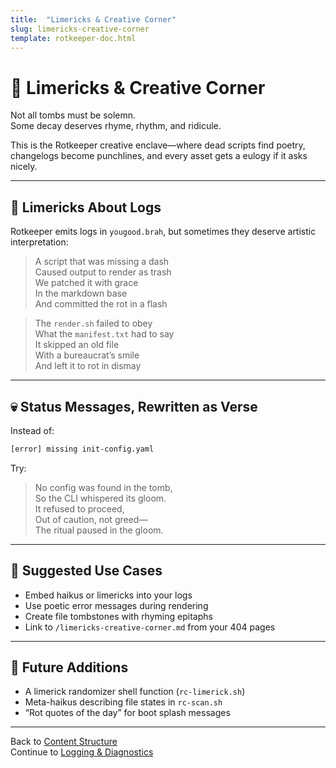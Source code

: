 ```yaml
---
title:  "Limericks & Creative Corner"
slug: limericks-creative-corner
template: rotkeeper-doc.html
---
```


# 🗿 Limericks & Creative Corner

Not all tombs must be solemn.  
Some decay deserves rhyme, rhythm, and ridicule.

This is the Rotkeeper creative enclave—where dead scripts find poetry, changelogs become punchlines, and every asset gets a eulogy if it asks nicely.

---

## 📜 Limericks About Logs

Rotkeeper emits logs in `yougood.brah`, but sometimes they deserve artistic interpretation:

> A script that was missing a dash  
> Caused output to render as trash  
> We patched it with grace  
> In the markdown base  
> And committed the rot in a flash

> The `render.sh` failed to obey  
> What the `manifest.txt` had to say  
> It skipped an old file  
> With a bureaucrat’s smile  
> And left it to rot in dismay

---

## 💀 Status Messages, Rewritten as Verse

Instead of:
```bash
[error] missing init-config.yaml
```

Try:
> No config was found in the tomb,  
> So the CLI whispered its gloom.  
> It refused to proceed,  
> Out of caution, not greed—  
> The ritual paused in the gloom.

---

## 🧱 Suggested Use Cases

- Embed haikus or limericks into your logs
- Use poetic error messages during rendering
- Create file tombstones with rhyming epitaphs
- Link to `/limericks-creative-corner.md` from your 404 pages

---

## 🔮 Future Additions

- A limerick randomizer shell function (`rc-limerick.sh`)
- Meta-haikus describing file states in `rc-scan.sh`
- “Rot quotes of the day” for boot splash messages

---

Back to [Content Structure](content-structure.md)  
Continue to [Logging & Diagnostics](logging-diagnostics.md)

<!--
LIMERICK

A log once delivered in rhyme,  
Marked timestamps that slipped out of time.  
With echo and flair,  
It looped through the air—  
And debugged itself into mime.

SORA PROMPT

"a haunted shell script that only speaks in limericks, floating error messages forming rhymed couplets, glitchy poetic syntax on a retro CRT"
-->